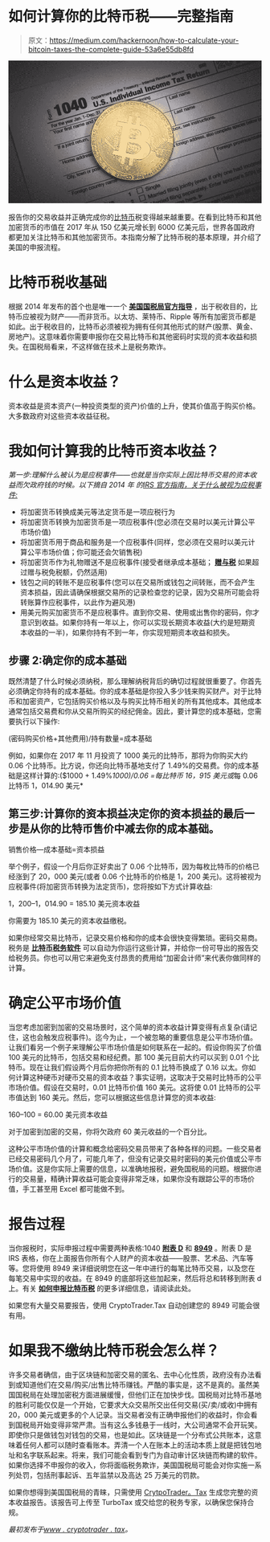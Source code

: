 # 如何计算你的比特币税——完整指南

> 原文：<https://medium.com/hackernoon/how-to-calculate-your-bitcoin-taxes-the-complete-guide-53a6e55db8fd>

![](img/209dc77dc46f2b9f7f3c6c2f1f357597.png)

报告你的交易收益并正确完成你的[比特币](https://hackernoon.com/tagged/bitcoin)税变得越来越重要。在看到比特币和其他加密货币的市值在 2017 年从 150 亿美元增长到 6000 亿美元后，世界各国政府都更加关注比特币和其他加密货币。本指南分解了比特币税的基本原理，并介绍了美国的申报流程。

# 比特币税收基础

根据 2014 年发布的首个也是唯一一个 [**美国国税局官方指导**](https://www.irs.gov/pub/irs-drop/n-14-21.pdf) ，出于税收目的，比特币应被视为财产——而非货币。以太坊、莱特币、Ripple 等所有加密货币都是如此。出于税收目的，比特币必须被视为拥有任何其他形式的财产(股票、黄金、房地产)。这意味着你需要申报你在交易比特币和其他密码时实现的资本收益和损失。在国税局看来，不这样做在技术上是税务欺诈。

# 什么是资本收益？

资本收益是资本资产(一种投资类型的资产)价值的上升，使其价值高于购买价格。大多数政府对这些资本收益征税。

# 我如何计算我的比特币资本收益？

*第一步:理解什么被认为是应税事件——也就是当你实际上因比特币交易的资本收益而欠政府钱的时候。以下摘自 2014 年* *的*[*IRS 官方指南，关于什么被视为应税事件:*](https://www.irs.gov/pub/irs-drop/n-14-21.pdf)

*   将加密货币转换成美元等法定货币是一项应税行为
*   将加密货币转换为加密货币是一项应税事件(您必须在交易时以美元计算公平市场价值)
*   将加密货币用于商品和服务是一个应税事件(同样，您必须在交易时以美元计算公平市场价值；你可能还会欠销售税)
*   将加密货币作为礼物赠送不是应税事件(接受者继承成本基础； [**赠与税**](https://turbotax.intuit.com/tax-tips/estates/the-gift-tax/L1sFpFeXV) 如果超过赠与税免税额，仍然适用)
*   钱包之间的转账不是应税事件(您可以在交易所或钱包之间转账，而不会产生资本损益，因此请确保根据交易所的记录检查您的记录，因为交易所可能会将转账算作应税事件，以此作为避风港)
*   用美元购买加密货币不是应税事件。直到你交易、使用或出售你的密码，你才意识到收益。如果你持有一年以上，你可以实现长期资本收益(大约是短期资本收益的一半)，如果你持有不到一年，你实现短期资本收益和损失。

## 步骤 2:确定你的成本基础

既然清楚了什么时候必须纳税，那么理解纳税背后的确切过程就很重要了。你首先必须确定你持有的成本基础。你的成本基础是你投入多少钱来购买财产。对于比特币和加密资产，它包括购买价格以及与购买比特币相关的所有其他成本。其他成本通常包括交易费和你从交易所购买的经纪佣金。因此，要计算您的成本基础，您需要执行以下操作:

(密码购买价格+其他费用)/持有数量=成本基础

例如，如果你在 2017 年 11 月投资了 1000 美元的比特币，那将为你购买大约 0.06 个比特币。比方说，你还向比特币基地支付了 1.49%的交易费。你的成本基础是这样计算的:($1000 + 1.49%*1000)/0.06 =每比特币 16，915 美元或*每 0.06 比特币 1，014.90 美元*

## 第三步:计算你的资本损益决定你的资本损益的最后一步是从你的比特币售价中减去你的成本基础。

销售价格—成本基础=资本损益

举个例子，假设一个月后你正好卖出了 0.06 个比特币，因为每枚比特币的价格已经涨到了 20，000 美元(或者 0.06 个比特币的价格是 1，200 美元)。这将被视为应税事件(将加密货币转换为法定货币)，您将按如下方式计算收益:

1，200–1，014.90 = 185.10 美元资本收益

你需要为 185.10 美元的资本收益缴税。

如果你经常交易比特币，记录交易价格和你的成本会很快变得繁琐。密码交易商。税务是 [**比特币税务软件**](https://www.cryptotrader.tax/) 可以自动为你运行这些计算，并给你一份可导出的报告交给税务员。你也可以用它来避免支付昂贵的费用给“加密会计师”来代表你做同样的计算。

# 确定公平市场价值

当您考虑加密到加密的交易场景时，这个简单的资本收益计算变得有点复杂(请记住，这也会触发应税事件)。迄今为止，一个被忽略的重要信息是公平市场价值。让我们看另一个例子来理解公平市场价值是如何联系在一起的。假设你购买了价值 100 美元的比特币，包括交易和经纪费。那 100 美元目前大约可以买到 0.01 个比特币。现在让我们假设两个月后你把你所有的 0.1 比特币换成了 0.16 以太。你如何计算这种硬币对硬币交易的资本收益？事实证明，这取决于交易时比特币的公平市场价值。假设在交易时，0.01 比特币价值 160 美元。这将使 0.01 比特币的公平市值达到 160 美元。然后，您可以根据这些信息计算您的资本收益:

160–100 = 60.00 美元资本收益

对于加密到加密的交易，你将欠政府 60 美元收益的一个百分比。

这种公平市场价值的计算和概念给密码交易员带来了各种各样的问题。一些交易者已经交易密码几个月了，可能几年了，但没有记录交易时密码的美元价值或公平市场价值。这是你实际上需要的信息，以准确地报税，避免国税局的问题。根据你进行的交易量，精确计算收益可能会变得非常乏味，如果你没有跟踪公平的市场价值，手工甚至用 Excel 都可能做不到。

# 报告过程

当你报税时，实际申报过程中需要两种表格:1040 [**附表 D**](https://www.irs.gov/forms-pubs/about-schedule-d-form-1040-capital-gains-and-losses) 和 [**8949**](https://www.irs.gov/pub/irs-pdf/f8949.pdf) 。附表 D 是 IRS 表格，你在上面报告你所有个人财产的资本收益——股票、艺术品、汽车等等。您将使用 8949 来详细说明您在这一年中进行的每笔比特币交易，以及您在每笔交易中实现的收益。在 8949 的底部将这些加起来，然后将总和转移到附表 d 上。有关 [**如何申报比特币税**](https://www.cryptotrader.tax/blog/how-to-report-cryptocurrency-on-taxes) 的更多详细信息，请阅读此处。

如果您有大量交易要报告，使用 CryptoTrader.Tax 自动创建您的 8949 可能会很有用。

# 如果我不缴纳比特币税会怎么样？

许多交易者确信，由于区块链和加密交易的匿名、去中心化性质，政府没有办法看到或知道他们在交易/购买/出售比特币赚钱。严酷的事实是，这不是真的。虽然美国国税局在处理加密税方面进展缓慢，但他们正在加快步伐。国税局对比特币基地的胜利可能仅仅是一个开始，它要求大众交易所交出任何交易(买/卖/或收)中拥有 20，000 美元或更多的个人记录。当交易者没有正确申报他们的收益时，你会看到国税局开始变得非常严肃。当有这么多钱悬于一线时，大公司通常不会开玩笑。即使你只是做钱包对钱包的交易，也是如此。区块链是一个分布式公共账本，这意味着任何人都可以随时查看账本。弄清一个人在账本上的活动本质上就是把钱包地址和名字联系起来。将来，我们可能会看到专门为自动审计区块链而构建的软件。如果你选择不申报你的收入，你将面临税务欺诈，美国国税局可能会对你实施一系列处罚，包括刑事起诉、五年监禁以及高达 25 万美元的罚款。

如果你想得到美国国税局的青睐，只需使用 [CrytpoTrader。Tax](https://www.cryptotrader.tax/) 生成您完整的资本收益报告。该报告可上传至 TurboTax 或交给您的税务专家，以确保您保持合规。

*最初发布于*[*www . cryptotrader . tax*](https://www.cryptotrader.tax/blog/how-to-calculate-your-bitcoin-taxes-the-complete-guide)*。*